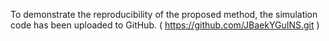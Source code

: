 To demonstrate the reproducibility of the proposed method, the simulation code has been uploaded to GitHub. ( https://github.com/JBaekYGuINS.git )
